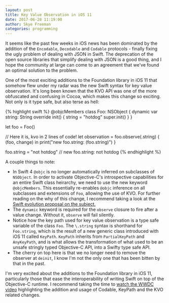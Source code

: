 ```yaml
---
layout: post
title: Key Value Observation in iOS 11
date: 2017-06-28 11:19:00
author: Skye Freeman
categories: programming
---
```


It seems like the past few weeks in iOS news has been dominated by the addition of the `Encodable`, `Decodable` and `Codable` protocols - finally fixing the ugly problem of dealing with JSON in Swift. The deprecation of the open source libraries that simplify dealing with JSON is a good thing, and I hope the community at large can come to an agreement that we've found an optimal solution to the problem. 

One of the most exciting additions to the Foundation library in iOS 11 that somehow flew under my radar was the new Swift syntax for key value observation. It's long been known that the KVO API was one of the more obfuscated and confusing in Cocoa, which makes this change so exciting. Not only is it type safe, but also terse as hell:

{% highlight swift %}
@objcMembers class Foo: NSObject {
    dynamic var string: String
    override init() {
        string = "hotdog"
        super.init()
    }
}

let foo = Foo()

// Here it is, kvo in 2 lines of code!
let observation = foo.observe(\.string) { (foo, change) in
    print("new foo.string: \(foo.string)")
}

foo.string = "not hotdog"
// new foo.string: not hotdog
{% endhighlight %}

A couple things to note:

- In Swift 4 `@objc` is no longer automatically inferred on subclasses of `NSObject`. In order to activate Objective-C's introspective capabilities for an entire Swift class heirarchy, we need to use the new keyword `@objcMembers`. This essentially re-enables `@objc` inference on all subclasses and extensions of `Foo`, allowing the use of KVO. For further reading on the why of this change, I recommend taking a look at the [Swift evolution proposal on the subject.][swift-evolution]
- The `dynamic` keyword is required for the `observe` closure to fire after a value change. Without it, `observe` will fail silently.
- Notice how the key path used for key value observation is a type safe variable of the class `Foo`. The `\.string` syntax is shorthand for `Foo.string`, which is the result of a new generic class introduced with iOS 11 called `KeyPath`. `KeyPath` inherits from `PartialKeyPath` and `AnyKeyPath`, and is what allows the transformation of what used to be an unsafe stringly typed Objective-C API, into a Swifty type safe API.
- The cherry on top here is that we no longer need to remove the observer at `deinit`, I know I'm not the only one that has been bitten by that in the past.

I'm very excited about the additions to the Foundation library in iOS 11, particularly those that ease the interoperability of writing Swift on top of the Objective-C runtime. I recommend taking the time to [watch the WWDC video][wwdc-foundation] highlighting the addition and usage of Codable, KeyPath and the KVO related changes.

[wwdc-foundation]: https://developer.apple.com/videos/play/wwdc2017/212/
[swift-evolution]: https://github.com/apple/swift-evolution/blob/master/proposals/0160-objc-inference.md#re-enabling-objc-inference-within-a-class-hierarchy
